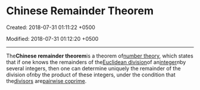 # Chinese Remainder Theorem

Created: 2018-07-31 01:11:22 +0500

Modified: 2018-07-31 01:12:20 +0500

---

The**Chinese remainder theorem**is a theorem of[number theory](https://en.wikipedia.org/wiki/Number_theory), which states that if one knows the remainders of the[Euclidean division](https://en.wikipedia.org/wiki/Euclidean_division)of an[integer](https://en.wikipedia.org/wiki/Integer)*n*by several integers, then one can determine uniquely the remainder of the division of*n*by the product of these integers, under the condition that the[divisors](https://en.wikipedia.org/wiki/Divisor) are[pairwise coprime](https://en.wikipedia.org/wiki/Pairwise_coprime).
